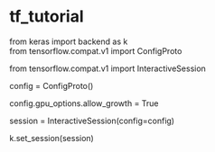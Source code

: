 # tf_tutorial







from keras import backend as k  
from tensorflow.compat.v1 import ConfigProto  

from tensorflow.compat.v1 import InteractiveSession  

config = ConfigProto()  

config.gpu_options.allow_growth = True  

session = InteractiveSession(config=config)  

k.set_session(session)
